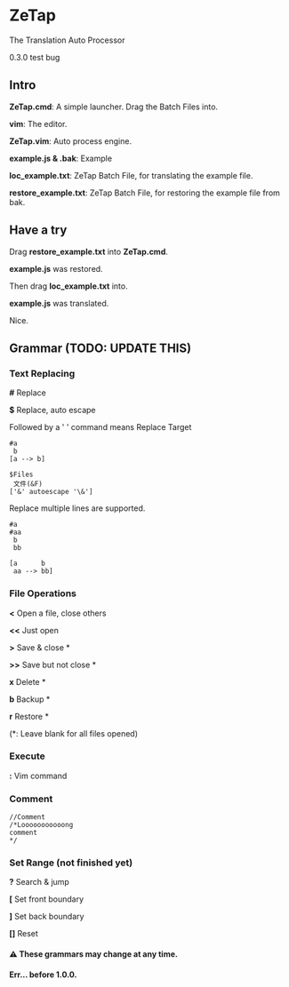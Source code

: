 # ZeTap

The Translation Auto Processor

0.3.0 test bug

## Intro

__ZeTap.cmd__: A simple launcher. Drag the Batch Files into.

__vim__: The editor.

__ZeTap.vim__: Auto process engine.

__example.js & .bak__: Example

__loc_example.txt__: ZeTap Batch File, for translating the example file.

__restore_example.txt__: ZeTap Batch File, for restoring the example file from bak.

## Have a try

Drag __restore_example.txt__ into __ZeTap.cmd__.

__example.js__ was restored.

Then drag __loc_example.txt__ into.

__example.js__ was translated.

Nice.

## Grammar (TODO: UPDATE THIS)

### Text Replacing

__#__ Replace

__$__ Replace, auto escape

Followed by a ' ' command means Replace Target

    #a
     b
    [a --> b]
    
    $Files
     文件(&F)
    ['&' autoescape '\&']

Replace multiple lines are supported.

    #a
    #aa
     b
     bb
    
    [a      b
     aa --> bb]
     
### File Operations

__<__ Open a file, close others

__<<__ Just open

__>__ Save & close *

__>>__ Save but not close *

__x__ Delete *

__b__ Backup *

__r__ Restore *

(*: Leave blank for all files opened)

### Execute

__:__ Vim command

### Comment

    //Comment
    /*Looooooooooong
    comment
    */

### Set Range (not finished yet)

__?__ Search & jump

__[__ Set front boundary

__]__ Set back boundary

__[]__ Reset

#### ⚠ These grammars may change at any time.
#### Err... before 1.0.0.

